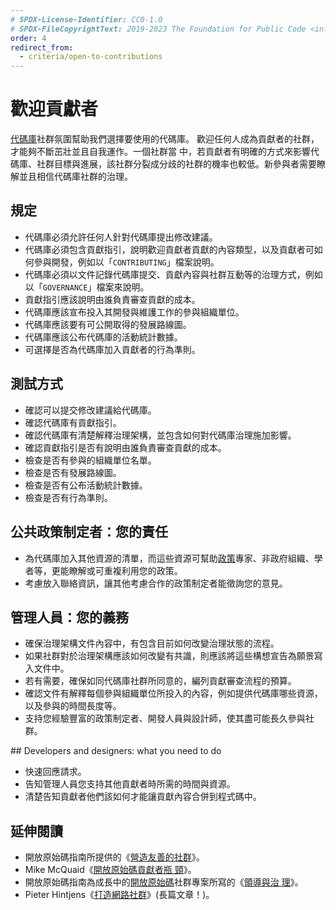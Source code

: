```yaml
---
# SPDX-License-Identifier: CC0-1.0
# SPDX-FileCopyrightText: 2019-2023 The Foundation for Public Code <info@publiccode.net>, https://standard.publiccode.net/AUTHORS
order: 4
redirect_from:
  - criteria/open-to-contributions
---
```

# 歡迎貢獻者

[代碼庫](../glossary.md#codebase)社群氛圍幫助我們選擇要使用的代碼庫。 歡迎任何人成為貢獻者的社群，才能夠不斷茁壯並且自我運作。一個社群當
中，若貢獻者有明確的方式來影響代碼庫、社群目標與進展，該社群分裂成分歧的社群的機率也較低。新參與者需要瞭解並且相信代碼庫社群的治理。

## 規定

* 代碼庫必須允許任何人針對代碼庫提出修改建議。
* 代碼庫必須包含貢獻指引，說明歡迎貢獻者貢獻的內容類型，以及貢獻者可如何參與開發，例如以「`CONTRIBUTING`」檔案說明。
* 代碼庫必須以文件記錄代碼庫提交、貢獻內容與社群互動等的治理方式，例如以「`GOVERNANCE`」檔案來說明。
* 貢獻指引應該說明由誰負責審查貢獻的成本。
* 代碼庫應該宣布投入其開發與維護工作的參與組織單位。
* 代碼庫應該要有可公開取得的發展路線圖。
* 代碼庫應該公布代碼庫的活動統計數據。
* 可選擇是否為代碼庫加入貢獻者的行為準則。

## 測試方式

* 確認可以提交修改建議給代碼庫。
* 確認代碼庫有貢獻指引。
* 確認代碼庫有清楚解釋治理架構，並包含如何對代碼庫治理施加影響。
* 確認貢獻指引是否有說明由誰負責審查貢獻的成本。
* 檢查是否有參與的組織單位名單。
* 檢查是否有發展路線圖。
* 檢查是否有公布活動統計數據。
* 檢查是否有行為準則。

## 公共政策制定者：您的責任

* 為代碼庫加入其他資源的清單，而這些資源可幫助[政策](../glossary.md#policy)專家、非政府組織、學者等，更能瞭解或可重複利用您的政策。
* 考慮放入聯絡資訊，讓其他考慮合作的政策制定者能徵詢您的意見。

## 管理人員：您的義務

* 確保治理架構文件內容中，有包含目前如何改變治理狀態的流程。
* 如果社群對於治理架構應該如何改變有共識，則應該將這些構想宣告為願景寫入文件中。
* 若有需要，確保如同代碼庫社群所同意的，編列貢獻審查流程的預算。
* 確認文件有解釋每個參與組織單位所投入的內容，例如提供代碼庫哪些資源，以及參與的時間長度等。
* 支持您經驗豐富的政策制定者、開發人員與設計師，使其盡可能長久參與社群。

<p style="page-break-after: always;"></p>
## Developers and designers: what you need to do

* 快速回應請求。
* 告知管理人員您支持其他貢獻者時所需的時間與資源。
* 清楚告知貢獻者他們該如何才能讓貢獻內容合併到程式碼中。

## 延伸閱讀

* 開放原始碼指南所提供的《[營造友善的社群](https://opensource.guide/building-community/)》。
* Mike McQuaid《[開放原始碼貢獻者瓶
頸](https://mikemcquaid.com/2018/08/14/the-open-source-contributor-funnel-why-people-dont-contribute-to-your-open-source-project/)》。
* 開放原始碼指南為成長中的[開放原始碼](../glossary.md#open-source)社群專案所寫的《[領導與治
理](https://opensource.guide/leadership-and-governance/)》。
* Pieter Hintjens《[打造網路社群](http://hintjens.com/blog:117)》(長篇文章！)。
